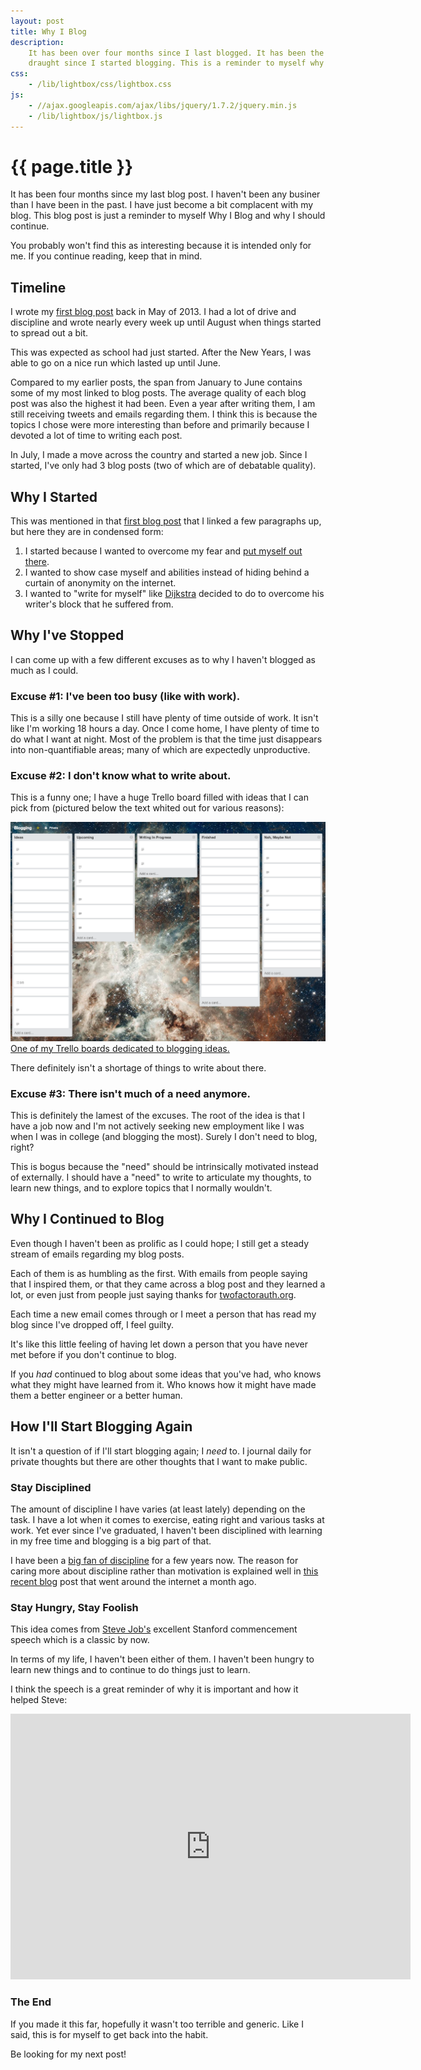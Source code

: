 ```yaml
---
layout: post
title: Why I Blog
description:
    It has been over four months since I last blogged. It has been the longest
    draught since I started blogging. This is a reminder to myself why I blog.
css:
    - /lib/lightbox/css/lightbox.css
js:
    - //ajax.googleapis.com/ajax/libs/jquery/1.7.2/jquery.min.js
    - /lib/lightbox/js/lightbox.js
---
```


{{ page.title }}
================

It has been four months since my last blog post. I haven't been any businer than
I have been in the past. I have just become a bit complacent with my blog. This
blog post is just a reminder to myself Why I Blog and why I should continue.

You probably won't find this as interesting because it is intended only for me.
If you continue reading, keep that in mind.

## Timeline

I wrote my [first blog post][first-post] back in May of 2013. I had a lot of
drive and discipline and wrote nearly every week up until August when things
started to spread out a bit.

This was expected as school had just started. After the New Years, I was able to
go on a nice run which lasted up until June.

Compared to my earlier posts, the span from January to June contains some of my
most linked to blog posts. The average quality of each blog post was also the
highest it had been. Even a year after writing them, I am still receiving tweets
and emails regarding them. I think this is because the topics I chose were
more interesting than before and primarily because I devoted a lot of time to
writing each post.

In July, I made a move across the country and started a new job. Since I
started, I've only had 3 blog posts (two of which are of debatable quality).

## Why I Started

This was mentioned in that [first blog post][first-post] that I linked a few
paragraphs up, but here they are in condensed form:

1. I started because I wanted to overcome my fear and [put myself out
   there][put-yourself].
2. I wanted to show case myself and abilities instead of hiding behind a
   curtain of anonymity on the internet.
3. I wanted to "write for myself" like [Dijkstra][ewd] decided to do to
   overcome his writer's block that he suffered from.

## Why I've Stopped

I can come up with a few different excuses as to why I haven't blogged as much
as I could.

### Excuse #1: I've been too busy (like with work).

This is a silly one because I still have plenty of time outside of work.  It
isn't like I'm working 18 hours a day. Once I come home, I have plenty of time
to do what I want at night. Most of the problem is that the time just disappears
into non-quantifiable areas; many of which are expectedly unproductive.

### Excuse #2: I don't know what to write about.

This is a funny one; I have a huge Trello board filled with ideas that I can
pick from (pictured below the text whited out for various reasons):

<div class="gallery medium">
    <a href="/img/why-blog/trello.png" rel="lightbox[trello]" title="Blogging board on Trello">
        <img src="/img/why-blog/trello.png" alt="Blogging board on Trello" >
        <span>One of my Trello boards dedicated to blogging ideas.</span>
    </a>
</div>

There definitely isn't a shortage of things to write about there.

### Excuse #3: There isn't much of a need anymore.

This is definitely the lamest of the excuses. The root of the idea is that I
have a job now and I'm not actively seeking new employment like I was when I was
in college (and blogging the most). Surely I don't need to blog, right?

This is bogus because the "need" should be intrinsically motivated instead of
externally. I should have a "need" to write to articulate my thoughts, to learn
new things, and to explore topics that I normally wouldn't.

## Why I Continued to Blog

Even though I haven't been as prolific as I could hope; I still get a steady
stream of emails regarding my blog posts.

Each of them is as humbling as the first. With emails from people saying that I
inspired them, or that they came across a blog post and they learned a lot, or
even just from people just saying thanks for [twofactorauth.org][2fa.org].

Each time a new email comes through or I meet a person that has read my blog
since I've dropped off, I feel guilty.

It's like this little feeling of having let down a person that you have never
met before if you don't continue to blog.

If you *had* continued to blog about some ideas that you've had, who knows what
they might have learned from it. Who knows how it might have made them a better
engineer or a better human.

## How I'll Start Blogging Again

It isn't a question of if I'll start blogging again; I *need* to. I journal
daily for private thoughts but there are other thoughts that I want to make
public.

### Stay Disciplined

The amount of discipline I have varies (at least lately) depending on the task.
I have a lot when it comes to exercise, eating right and various tasks at work.
Yet ever since I've graduated, I haven't been disciplined with learning in my
free time and blogging is a big part of that.

I have been a [big fan of discipline][r-discipline] for a few years now. The
reason for caring more about discipline rather than motivation is explained well
in [this recent blog][discipline-post] post that went around the internet a
month ago.

### Stay Hungry, Stay Foolish

This idea comes from [Steve Job's][steve-job] excellent Stanford commencement
speech which is a classic by now.

In terms of my life, I haven't been either of
them. I haven't been hungry to learn new things and to continue to do things
just to learn.

I think the speech is a great reminder of why it is important and how it helped
Steve:

<div class="gallery medium">
    <iframe width="640" height="425" src="https://www.youtube.com/embed/D1R-jKKp3NA?rel=0&start=769&autoplay=0" frameborder="0" allowfullscreen></iframe>
</div>

### The End

If you made it this far, hopefully it wasn't too terrible and generic. Like I
said, this is for myself to get back into the habit.

Be looking for my next post!

[first-post]: /2013/05/11/beginning-of-a-beautiful-blogship/
[put-yourself]: /2014/06/13/put-yourself-out-there/
[2fa.org]: https://twofactorauth.org
[ewd]: http://en.wikipedia.org/wiki/Edsger_W._Dijkstra
[discipline-post]: http://www.wisdomination.com/screw-motivation-what-you-need-is-discipline/
[steve-job]: http://en.wikipedia.org/wiki/Steve_Jobs
[r-discipline]: http://www.reddit.com/r/getdisciplined/
